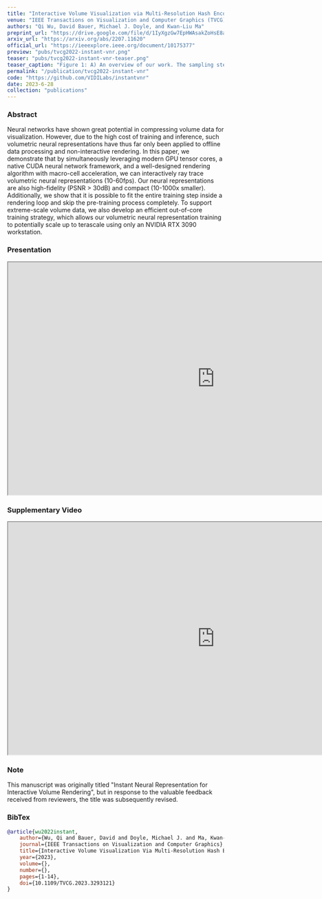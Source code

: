 ```yaml
---
title: "Interactive Volume Visualization via Multi-Resolution Hash Encoding based Neural Representation"
venue: "IEEE Transactions on Visualization and Computer Graphics (TVCG)"
authors: "Qi Wu, David Bauer, Michael J. Doyle, and Kwan-Liu Ma"
preprint_url: "https://drive.google.com/file/d/1IyXgzGw7EpHWAsakZoHsE8aU9RqdjHyg/view?usp=sharing"
arxiv_url: "https://arxiv.org/abs/2207.11620"
official_url: "https://ieeexplore.ieee.org/document/10175377"
preview: "pubs/tvcg2022-instant-vnr.png"
teaser: "pubs/tvcg2022-instant-vnr-teaser.png"
teaser_caption: "Figure 1: A) An overview of our work. The sampling step randomly and uniformly generates sample using the ground truth (GT) data. The ground truth data can be loaded via out-of-core streaming. The training step optimizes the neural network. The rendering step renders the neural network via in-shader or sample-streaming methods. Our approach accommodates both pre-training and online-training. Our novel contributions are highlighted in yellow. B) The architecture of our neural network with the multi-resolution hash grid encoding method."
permalink: "/publication/tvcg2022-instant-vnr"
code: "https://github.com/VIDILabs/instantvnr"
date: 2023-6-28
collection: "publications"
---
```

<!-- ![image](/images/pubs/tvcg-instant-vnr-teaser.png) -->

<!-- 
<figure>
<img src="/images/pubs/tvcg-instant-vnr-teaser.png" alt="image">
<figcaption align = "center">Figure 1: A) An overview of our work. The sampling step randomly and uniformly generates sample using the ground truth (GT) data. The ground truth data can be loaded via out-of-core streaming. The training step optimizes the neural network. The rendering step renders the neural network via in-shader or sample-streaming methods. Our approach accommodates both pre-training and online-training. Our novel contributions are highlighted in yellow. B) The architecture of our neural network with the multi-resolution hash grid encoding method.</figcaption>
</figure> -->

### Abstract
Neural networks have shown great potential in compressing volume data for visualization. However, due to the high cost of training and inference, such volumetric neural representations have thus far only been applied to offline data processing and non-interactive rendering. In this paper, we demonstrate that by simultaneously leveraging modern GPU tensor cores, a native CUDA neural network framework, and a well-designed rendering algorithm with macro-cell acceleration, we can interactively ray trace volumetric neural representations (10-60fps). Our neural representations are also high-fidelity (PSNR > 30dB) and compact (10-1000x smaller). Additionally, we show that it is possible to fit the entire training step inside a rendering loop and skip the pre-training process completely. To support extreme-scale volume data, we also develop an efficient out-of-core training strategy, which allows our volumetric neural representation training to potentially scale up to terascale using only an NVIDIA RTX 3090 workstation.

### Presentation

<p>
<iframe src="https://drive.google.com/file/d/1yZTSB7HuaEc8eyoi2qZKFuSLcAON2dzx/preview" width="960" height="540" allow="autoplay"></iframe>
</p>

### Supplementary Video

<p>
<iframe src="https://drive.google.com/file/d/18d4rPQplGBp9k9zteQr9tOE8fw3Gj6gx/preview" width="960" height="540" allow="autoplay"></iframe>
</p>

### Note

This manuscript was originally titled "Instant Neural Representation for Interactive Volume Rendering", but in response to the valuable feedback received from reviewers, the title was subsequently revised.

### BibTex
```bibtex
@article{wu2022instant,
    author={Wu, Qi and Bauer, David and Doyle, Michael J. and Ma, Kwan-Liu},
    journal={IEEE Transactions on Visualization and Computer Graphics},
    title={Interactive Volume Visualization Via Multi-Resolution Hash Encoding Based Neural Representation},
    year={2023},
    volume={},
    number={},
    pages={1-14},
    doi={10.1109/TVCG.2023.3293121}
}
```
